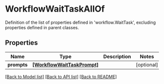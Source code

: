 # WorkflowWaitTaskAllOf

Definition of the list of properties defined in 'workflow.WaitTask', excluding properties defined in parent classes.
## Properties
Name | Type | Description | Notes
------------ | ------------- | ------------- | -------------
**prompts** | [**[WorkflowWaitTaskPrompt]**](WorkflowWaitTaskPrompt.md) |  | [optional] 

[[Back to Model list]](../README.md#documentation-for-models) [[Back to API list]](../README.md#documentation-for-api-endpoints) [[Back to README]](../README.md)


